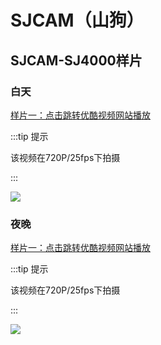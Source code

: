 # SJCAM（山狗）

## SJCAM-SJ4000样片

### 白天

[样片一：点击跳转优酷视频网站播放](http://v.youku.com/v_show/id_XMzkzMDc0MzMxMg==.html)

:::tip 提示

该视频在720P/25fps下拍摄

:::

[![](https://ae01.alicdn.com/kf/HTB1EM9mX6nuK1RkSmFP763uzFXad.png)](http://v.youku.com/v_show/id_XMzkzMDc0MzMxMg==.html)

### 夜晚

[样片一：点击跳转优酷视频网站播放](http://v.youku.com/v_show/id_XMzk2MzUzNjYwMA==.html)

:::tip 提示

该视频在720P/25fps下拍摄

:::

[![](https://ae01.alicdn.com/kf/HTB1eJNNv6TpK1RjSZKP7613UpXa8.png)](http://v.youku.com/v_show/id_XMzk2MzUzNjYwMA==.html)